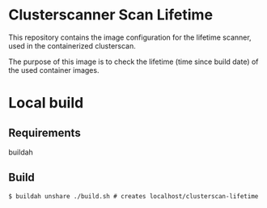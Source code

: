 # Clusterscanner Scan Lifetime

This repository contains the image configuration for the lifetime scanner, used in the containerized clusterscan.

The purpose of this image is to check the lifetime (time since build date) of the used container images.

# Local build 
## Requirements
buildah

## Build
`$ buildah unshare ./build.sh # creates localhost/clusterscan-lifetime`